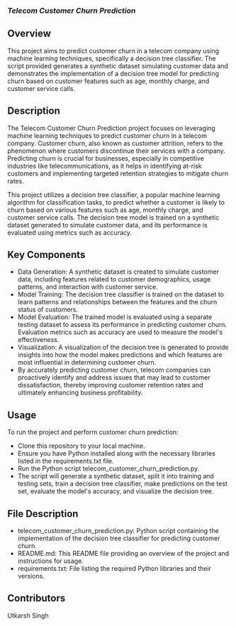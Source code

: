 ### *Telecom Customer Churn Prediction*
## Overview
This project aims to predict customer churn in a telecom company using machine learning techniques, specifically a decision tree classifier. The script provided generates a synthetic dataset simulating customer data and demonstrates the implementation of a decision tree model for predicting churn based on customer features such as age, monthly charge, and customer service calls.

## Description
The Telecom Customer Churn Prediction project focuses on leveraging machine learning techniques to predict customer churn in a telecom company. Customer churn, also known as customer attrition, refers to the phenomenon where customers discontinue their services with a company. Predicting churn is crucial for businesses, especially in competitive industries like telecommunications, as it helps in identifying at-risk customers and implementing targeted retention strategies to mitigate churn rates.

This project utilizes a decision tree classifier, a popular machine learning algorithm for classification tasks, to predict whether a customer is likely to churn based on various features such as age, monthly charge, and customer service calls. The decision tree model is trained on a synthetic dataset generated to simulate customer data, and its performance is evaluated using metrics such as accuracy.

## Key Components
* Data Generation: A synthetic dataset is created to simulate customer data, including features related to customer demographics, usage patterns, and interaction with customer service.
* Model Training: The decision tree classifier is trained on the dataset to learn patterns and relationships between the features and the churn status of customers.
* Model Evaluation: The trained model is evaluated using a separate testing dataset to assess its performance in predicting customer churn. Evaluation metrics such as accuracy are used to measure the model's effectiveness.
* Visualization: A visualization of the decision tree is generated to provide insights into how the model makes predictions and which features are most influential in determining customer churn.
* By accurately predicting customer churn, telecom companies can proactively identify and address issues that may lead to customer dissatisfaction, thereby improving customer retention rates and ultimately enhancing business profitability.

## Usage
To run the project and perform customer churn prediction:
* Clone this repository to your local machine.
* Ensure you have Python installed along with the necessary libraries listed in the requirements.txt file.
* Run the Python script telecom_customer_churn_prediction.py.
* The script will generate a synthetic dataset, split it into training and testing sets, train a decision tree classifier, make predictions on the test set, evaluate the model's accuracy, and visualize the decision tree.
## File Description
* telecom_customer_churn_prediction.py: Python script containing the implementation of the decision tree classifier for predicting customer churn.
* README.md: This README file providing an overview of the project and instructions for usage.
* requirements.txt: File listing the required Python libraries and their versions.
## Contributors
Utkarsh Singh
